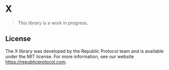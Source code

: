 # X

> This library is a work in progress.

## License

The X library was developed by the Republic Protocol team and is available under the MIT license. For more information, see our website https://republicprotocol.com.